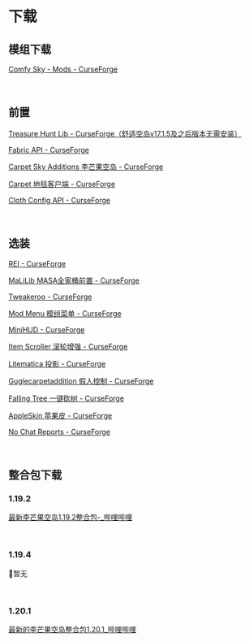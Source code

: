 # 下载

## 模组下载

[Comfy Sky - Mods - CurseForge](https://www.curseforge.com/minecraft/mc-mods/comfy-sky)

​     

## 前置

[Treasure Hunt Lib - CurseForge（舒适空岛v17.1.5及之后版本无需安装）](https://www.curseforge.com/minecraft/mc-mods/treasure-hunt-lib)

[Fabric API - CurseForge](https://www.curseforge.com/minecraft/mc-mods/fabric-api)

[Carpet Sky Additions 李芒果空岛 - CurseForge](https://www.curseforge.com/minecraft/mc-mods/carpet-sky-additions)

[Carpet 地毯客户端 - CurseForge](https://www.curseforge.com/minecraft/mc-mods/carpet)

[Cloth Config API - CurseForge](https://www.curseforge.com/minecraft/mc-mods/cloth-config)

​     

## 选装

[REI - CurseForge](https://www.curseforge.com/minecraft/mc-mods/roughly-enough-items)

[MaLiLib MASA全家桶前置 - CurseForge](https://www.curseforge.com/minecraft/mc-mods/malilib)

[Tweakeroo - CurseForge](https://www.curseforge.com/minecraft/mc-mods/tweakeroo)

[Mod Menu 模组菜单 - CurseForge](https://www.curseforge.com/minecraft/mc-mods/modmenu)

[MiniHUD - CurseForge](https://www.curseforge.com/minecraft/mc-mods/minihud)

[Item Scroller 滚轮增强 - CurseForge](https://www.curseforge.com/minecraft/mc-mods/item-scroller)

[Litematica 投影 - CurseForge](https://www.curseforge.com/minecraft/mc-mods/litematica)

[Guglecarpetaddition 假人控制 - CurseForge](https://www.curseforge.com/minecraft/mc-mods/guglecarpetaddition)

[Falling Tree 一键砍树 - CurseForge](https://www.curseforge.com/minecraft/mc-mods/falling-tree)

[AppleSkin 苹果皮 - CurseForge](https://www.curseforge.com/minecraft/mc-mods/appleskin)

[No Chat Reports - CurseForge](https://www.curseforge.com/minecraft/mc-mods/no-chat-reports)

​     

## 整合包下载

### 1.19.2

[最新李芒果空岛1.19.2整合包-_哔哩哔哩](https://www.bilibili.com/video/BV1Sd4y11798/?spm_id_from=333.999.0.0&vd_source=3d47f7f15977e64edde817f5a2a56593)

​     

### 1.19.4

🚧暂无

​     

### 1.20.1

[最新的李芒果空岛整合包1.20.1_哔哩哔哩](https://www.bilibili.com/video/BV1kh4y157so/?spm_id_from=333.337.search-card.all.click&vd_source=3d47f7f15977e64edde817f5a2a56593)



​     
